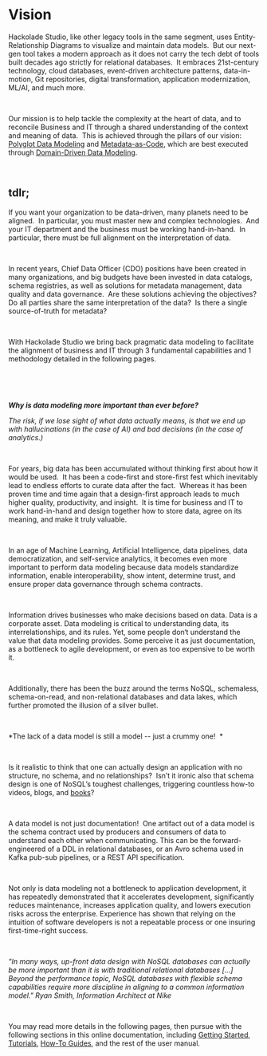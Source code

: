 # Vision

Hackolade Studio, like other legacy tools in the same segment, uses Entity-Relationship Diagrams to visualize and maintain data models.&nbsp; But our next-gen tool takes a modern approach as it does not carry the tech debt of tools built decades ago strictly for relational databases.&nbsp; It embraces 21st-century technology, cloud databases, event-driven architecture patterns, data-in-motion, Git repositories, digital transformation, application modernization, ML/AI, and much more.

&nbsp;

Our mission is to help tackle the complexity at the heart of data, and to reconcile Business and IT through a shared understanding of the context and meaning of data.&nbsp; This is achieved through the pillars of our vision: [Polyglot Data Modeling](<PolyglotDataModeling1.md>) and [Metadata-as-Code](<Metadata-as-Code1.md>), which are best executed through [Domain-Driven Data Modeling](<Domain-DrivenDataModeling1.md>).

&nbsp;

## tdlr;

If you want your organization to be data-driven, many planets need to be aligned.&nbsp; In particular, you must master new and complex technologies.&nbsp; And your IT department and the business must be working hand-in-hand.&nbsp; In particular, there must be full alignment on the interpretation of data.

&nbsp;

In recent years, Chief Data Officer (CDO) positions have been created in many organizations, and big budgets have been invested in data catalogs, schema registries, as well as solutions for metadata management, data quality and data governance.&nbsp; Are these solutions achieving the objectives?&nbsp; Do all parties share the same interpretation of the data?&nbsp; Is there a single source-of-truth for metadata?

&nbsp;

With Hackolade Studio we bring back pragmatic data modeling to facilitate the alignment of business and IT through 3 fundamental capabilities and 1 methodology detailed in the following pages.

&nbsp;

&nbsp;

***Why is data modeling more important than ever before?*** &nbsp;

*The risk, if we lose sight of what data actually means, is that we end up with hallucinations (in the case of AI) and bad decisions (in the case of analytics.)*

&nbsp;

For years, big data has been accumulated without thinking first about how it would be used.&nbsp; It has been a code-first and store-first fest which inevitably lead to endless efforts to curate data after the fact.&nbsp; Whereas it has been proven time and time again that a design-first approach leads to much higher quality, productivity, and insight.&nbsp; It is time for business and IT to work hand-in-hand and design together how to store data, agree on its meaning, and make it truly valuable.

&nbsp;

In an age of Machine Learning, Artificial Intelligence, data pipelines, data democratization, and self-service analytics, it becomes even more important to perform data modeling because data models standardize information, enable interoperability, show intent, determine trust, and ensure proper data governance through schema contracts.

&nbsp;

Information drives businesses who make decisions based on data. Data is a corporate asset. Data modeling is critical to understanding data, its interrelationships, and its rules. Yet, some people don‘t understand the value that data modeling provides. Some perceive it as just documentation, as a bottleneck to agile development, or even as too expensive to be worth it.

&nbsp;

Additionally, there has been the buzz around the terms NoSQL, schemaless, schema-on-read, and non-relational databases and data lakes, which further promoted the illusion of a silver bullet.&nbsp;

&nbsp;

*The lack of a data model is still a model -- just a crummy one\!&nbsp; *

&nbsp;

Is it realistic to think that one can actually design an application with no structure, no schema, and no relationships?&nbsp; Isn’t it ironic also that schema design is one of NoSQL’s toughest challenges, triggering countless how-to videos, blogs, and [books](<https://hackolade.com/books.html> "target=\"\_blank\"")?

&nbsp;

A data model is not just documentation\!&nbsp; One artifact out of a data model is the schema contract used by producers and consumers of data to understand each other when communicating. This can be the forward-engineered of a DDL in relational databases, or an Avro schema used in Kafka pub-sub pipelines, or a REST API specification.&nbsp;

&nbsp;

Not only is data modeling not a bottleneck to application development, it has repeatedly demonstrated that it accelerates development, significantly reduces maintenance, increases application quality, and lowers execution risks across the enterprise. Experience has shown that relying on the intuition of software developers is not a repeatable process or one insuring first-time-right success.

&nbsp;

*"In many ways, up-front data design with NoSQL databases can actually be more important than it is with traditional relational databases \[...\] Beyond the performance topic, NoSQL databases with flexible schema capabilities require more discipline in aligning to a common information model." Ryan Smith, Information Architect at Nike*

&nbsp;

You may read more details in the following pages, then pursue with the following sections in this online documentation, including [Getting Started](<Gettingstarted.md>), [Tutorials](<Tutorial.md>), [How-To Guides](<How-toguides.md>), and the rest of the user manual.&nbsp;

&nbsp;

